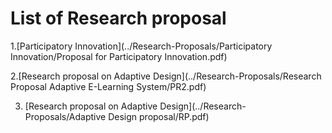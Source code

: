 
# List of Research proposal


1.[Participatory Innovation](../Research-Proposals/Participatory Innovation/Proposal for Participatory Innovation.pdf)


2.[Research proposal on Adaptive Design](../Research-Proposals/Research Proposal Adaptive E-Learning System/PR2.pdf)


3. [Research proposal on Adaptive Design](../Research-Proposals/Adaptive Design proposal/RP.pdf)
